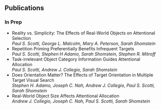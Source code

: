## Publications
### In Prep
* Reality vs. Simplicity: The Effects of Real-World Objects on Attentional Selection
<br> <i> Paul S. Scotti, George L. Malcolm, Mary A. Peterson, Sarah Shomstein </i>
* Repetition Priming Preferentially Benefits Infrequent Targets
<br> <i> Paul S. Scotti, Stephen H Adamo, Sarah Shomstein, Stephen R. Mitroff </i>
* Task-irrelevant Object Category Information Guides Attentional Allocation
<br> <i> Paul S. Scotti, Andrew J. Collegio, Sarah Shomstein </i>
* Does Orientation Matter? The Effects of Target Orientation in Multiple Target Visual Search
<br> <i> Stephen H. Adamo, Joseph C. Nah, Andrew J. Collegio, Paul S. Scotti, Sarah Shomstein </i>
* Real-World Object Size Affects Attentional Allocation
<br> <i> Andrew J. Collegio, Joseph C. Nah, Paul S. Scotti, Sarah Shomstein </i>

